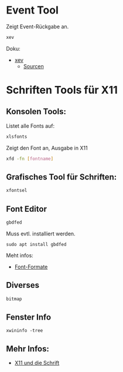 # Event Tool
Zeigt Event-Rückgabe an.
```bash
xev
```
Doku:
 - [xev](https://www.commandlinux.com/man-page/man1/xev.1.html)
   - [Sourcen](https://github.com/freedesktop/xev)


# Schriften Tools für X11

## Konsolen Tools:
Listet alle Fonts auf:
```bash
xlsfonts
```

Zeigt den Font an, Ausgabe in X11
```bash
xfd -fn [fontname]
```

## Grafisches Tool für Schriften:

```bash
xfontsel
```

## Font Editor

```bash
gbdfed
```
Muss evtl. installiert werden.
```
sudo apt install gbdfed
```
Meht infos: 
- [Font-Formate](http://x11.gweb.info/x11_0654_fontformats.html)

## Diverses
```bash
bitmap
```
## Fenster Info
```
xwininfo -tree
```

## Mehr Infos:

- [X11 und die Schrift](http://x11.gweb.info/x11_0650_fonts.html)

